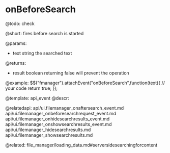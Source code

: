 onBeforeSearch
=============

@todo:
	check 

@short:
	fires before search is started

@params:

- text			string			the searched text

@returns:

- result		boolean			returning false will prevent the operation



@example:
$$("fmanager").attachEvent("onBeforeSearch",function(text){
    // your code
    return true;
});

@template:	api_event
@descr:

@relatedapi:
api/ui.filemanager_onaftersearch_event.md
api/ui.filemanager_onbeforesearchrequest_event.md
api/ui.filemanager_onhidesearchresults_event.md
api/ui.filemanager_onshowsearchresults_event.md
api/ui.filemanager_hidesearchresults.md
api/ui.filemanager_showsearchresults.md


@related:
file_manager/loading_data.md#serversidesearchingforcontent